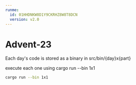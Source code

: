 ```yaml
---
runme:
  id: 01HHDNKW0D1Y9CKRHZ8W8T8DCN
  version: v2.0
---
```


# Advent-23

Each day's code is stored as a binary in src/bin/{day}x{part}

execute each one using cargo run --bin 1x1

```sh
cargo run --bin 1x1
```
